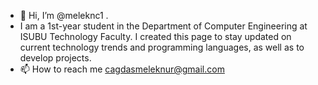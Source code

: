 - 👋 Hi, I’m @meleknc1 .
- I am a 1st-year student in the Department of Computer Engineering at ISUBU Technology Faculty. I created this page to stay updated on current technology trends and programming languages, as well as to develop projects.
- 📫 How to reach me cagdasmeleknur@gmail.com

<!---
meleknc1/meleknc1 is a ✨ special ✨ repository because its `README.md` (this file) appears on your GitHub profile.
You can click the Preview link to take a look at your changes.
--->
